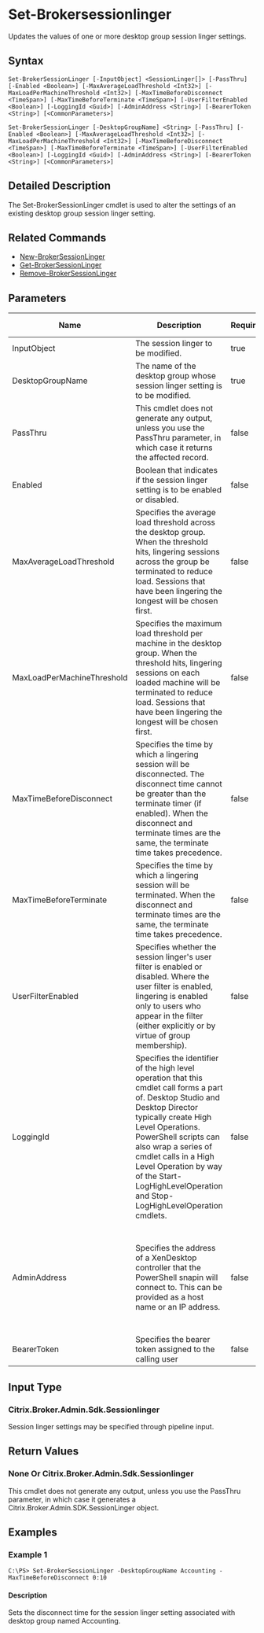 ﻿
# Set-Brokersessionlinger
Updates the values of one or more desktop group session linger settings.
## Syntax
```
Set-BrokerSessionLinger [-InputObject] <SessionLinger[]> [-PassThru] [-Enabled <Boolean>] [-MaxAverageLoadThreshold <Int32>] [-MaxLoadPerMachineThreshold <Int32>] [-MaxTimeBeforeDisconnect <TimeSpan>] [-MaxTimeBeforeTerminate <TimeSpan>] [-UserFilterEnabled <Boolean>] [-LoggingId <Guid>] [-AdminAddress <String>] [-BearerToken <String>] [<CommonParameters>]

Set-BrokerSessionLinger [-DesktopGroupName] <String> [-PassThru] [-Enabled <Boolean>] [-MaxAverageLoadThreshold <Int32>] [-MaxLoadPerMachineThreshold <Int32>] [-MaxTimeBeforeDisconnect <TimeSpan>] [-MaxTimeBeforeTerminate <TimeSpan>] [-UserFilterEnabled <Boolean>] [-LoggingId <Guid>] [-AdminAddress <String>] [-BearerToken <String>] [<CommonParameters>]
```
## Detailed Description
The Set-BrokerSessionLinger cmdlet is used to alter the settings of an existing desktop group session linger setting.


## Related Commands

* [New-BrokerSessionLinger](../New-BrokerSessionLinger/)
* [Get-BrokerSessionLinger](../Get-BrokerSessionLinger/)
* [Remove-BrokerSessionLinger](../Remove-BrokerSessionLinger/)
## Parameters
| Name   | Description | Required? | Pipeline Input | Default Value |
| --- | --- | --- | --- | --- |
| InputObject | The session linger to be modified. | true | true (ByValue) |  |
| DesktopGroupName | The name of the desktop group whose session linger setting is to be modified. | true | true (ByPropertyName) |  |
| PassThru | This cmdlet does not generate any output, unless you use the PassThru parameter, in which case it returns the affected record. | false | false | False |
| Enabled | Boolean that indicates if the session linger setting is to be enabled or disabled. | false | false |  |
| MaxAverageLoadThreshold | Specifies the average load threshold across the desktop group. When the threshold hits, lingering sessions across the group be terminated to reduce load. Sessions that have been lingering the longest will be chosen first. | false | false |  |
| MaxLoadPerMachineThreshold | Specifies the maximum load threshold per machine in the desktop group. When the threshold hits, lingering sessions on each loaded machine will be terminated to reduce load. Sessions that have been lingering the longest will be chosen first. | false | false |  |
| MaxTimeBeforeDisconnect | Specifies the time by which a lingering session will be disconnected. The disconnect time cannot be greater than the terminate timer (if enabled). When the disconnect and terminate times are the same, the terminate time takes precedence. | false | false |  |
| MaxTimeBeforeTerminate | Specifies the time by which a lingering session will be terminated. When the disconnect and terminate times are the same, the terminate time takes precedence. | false | false |  |
| UserFilterEnabled | Specifies whether the session linger's user filter is enabled or disabled. Where the user filter is enabled, lingering is enabled only to users who appear in the filter (either explicitly or by virtue of group membership). | false | false |  |
| LoggingId | Specifies the identifier of the high level operation that this cmdlet call forms a part of. Desktop Studio and Desktop Director typically create High Level Operations. PowerShell scripts can also wrap a series of cmdlet calls in a High Level Operation by way of the Start-LogHighLevelOperation and Stop-LogHighLevelOperation cmdlets. | false | false |  |
| AdminAddress | Specifies the address of a XenDesktop controller that the PowerShell snapin will connect to. This can be provided as a host name or an IP address. | false | false | Localhost. Once a value is provided by any cmdlet, this value will become the default. |
| BearerToken | Specifies the bearer token assigned to the calling user | false | false |  |

## Input Type

### Citrix.Broker.Admin.Sdk.Sessionlinger
Session linger settings may be specified through pipeline input.
## Return Values

### None Or Citrix.Broker.Admin.Sdk.Sessionlinger
This cmdlet does not generate any output, unless you use the PassThru parameter, in which case it generates a Citrix.Broker.Admin.SDK.SessionLinger object.
## Examples

### Example 1
```
C:\PS> Set-BrokerSessionLinger -DesktopGroupName Accounting -MaxTimeBeforeDisconnect 0:10
```
#### Description
Sets the disconnect time for the session linger setting associated with desktop group named Accounting.

